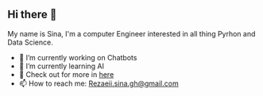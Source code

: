 ## Hi there 👋

My name is Sina, I'm a computer Engineer interested in all thing Pyrhon and Data Science.

- 🔭 I’m currently working on Chatbots
- 🌱 I’m currently learning AI
- 💬 Check out for more in [here](https://www.linkedin.com/in/sina-rez/)
- 📫 How to reach me: Rezaeii.sina.gh@gmail.com


<!--
**Sina-Rezaeii/Sina-Rezaeii** is a ✨ _special_ ✨ repository because its `README.md` (this file) appears on your GitHub profile.

Here are some ideas to get you started:

- 🔭 I’m currently working on ...
- 🌱 I’m currently learning ...
- 👯 I’m looking to collaborate on ...
- 🤔 I’m looking for help with ...
- 💬 Ask me about ...
- 📫 How to reach me: ...
- 😄 Pronouns: ...
- ⚡ Fun fact: ...
-->
